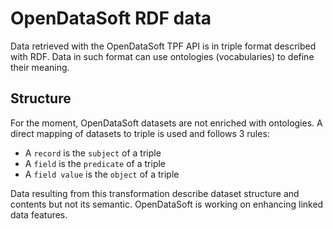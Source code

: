 # OpenDataSoft RDF data

Data retrieved with the OpenDataSoft TPF API is in triple format described with RDF.
Data in such format can use ontologies (vocabularies) to define their meaning.

## Structure

For the moment, OpenDataSoft datasets are not enriched with ontologies. A direct mapping
of datasets to triple is used and follows 3 rules:

* A `record` is the `subject` of a triple
* A `field` is the `predicate` of a triple
* A `field value` is the `object` of a triple

Data resulting from this transformation describe dataset structure and contents but not its semantic.
OpenDataSoft is working on enhancing linked data features.
